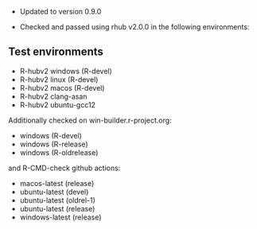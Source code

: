 * Updated to version 0.9.0

* Checked and passed using rhub v2.0.0 in the following environments:

## Test environments
- R-hubv2 windows (R-devel)
- R-hubv2 linux (R-devel)
- R-hubv2 macos (R-devel)
- R-hubv2 clang-asan
- R-hubv2 ubuntu-gcc12

Additionally checked on win-builder.r-project.org:

- windows (R-devel)
- windows (R-release)
- windows (R-oldrelease)

and R-CMD-check github actions:

- macos-latest (release)
- ubuntu-latest (devel)
- ubuntu-latest (oldrel-1)
- ubuntu-latest (release)
- windows-latest (release)

